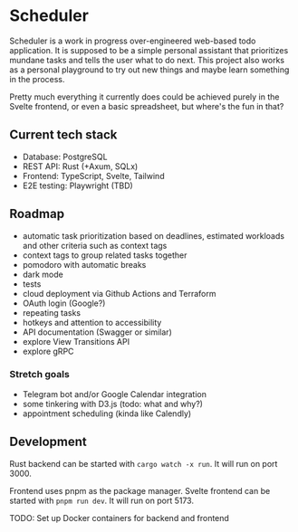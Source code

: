 # Scheduler

Scheduler is a work in progress over-engineered web-based todo application. It is supposed to be a simple personal assistant that prioritizes mundane tasks and tells the user what to do next. This project also works as a personal playground to try out new things and maybe learn something in the process.

Pretty much everything it currently does could be achieved purely in the Svelte frontend, or even a basic spreadsheet, but where's the fun in that?

## Current tech stack

- Database: PostgreSQL
- REST API: Rust (+Axum, SQLx)
- Frontend: TypeScript, Svelte, Tailwind
- E2E testing: Playwright (TBD)

## Roadmap

- automatic task prioritization based on deadlines, estimated workloads and other criteria such as context tags
- context tags to group related tasks together
- pomodoro with automatic breaks
- dark mode
- tests
- cloud deployment via Github Actions and Terraform
- OAuth login (Google?)
- repeating tasks
- hotkeys and attention to accessibility
- API documentation (Swagger or similar)
- explore View Transitions API
- explore gRPC

### Stretch goals

- Telegram bot and/or Google Calendar integration
- some tinkering with D3.js (todo: what and why?)
- appointment scheduling (kinda like Calendly)

## Development

Rust backend can be started with `cargo watch -x run`. It will run on port 3000.

Frontend uses pnpm as the package manager. Svelte frontend can be started with `pnpm run dev`. It will run on port 5173.

TODO: Set up Docker containers for backend and frontend
